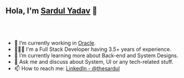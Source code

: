 ## Hola, I'm [Sardul Yadav](https://thesardul.com/) 👋

<br/>
<br/>


- 🔭 I’m currently working in [Oracle](https://www.oracle.com/industries/financial-services/banking/digital-experience.html).
- 👨🏻‍💻 I'm a Full Stack Developer having 3.5+ years of experience.
- 🌱 I’m currently learning more about Back-end and System Designs.
- 💬 Ask me and discuss about System, UI or any tech-related stuff.
- 📫 How to reach me: [LinkedIn - @thesardul](https://www.linkedin.com/in/thesardul/)